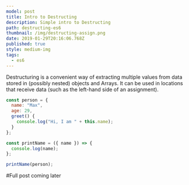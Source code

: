 ```yaml
---
model: post
title: Intro to Destructing
description: Simple intro to Destructing
path: destructing-es6
thumbnail: /img/destructing-assign.png
date: 2019-01-29T20:16:06.768Z
published: true
style: medium-img
tags:
  - es6
---
```


Destructuring is a convenient way of extracting multiple values from data stored in (possibly nested) objects and Arrays. It can be used in locations that receive data (such as the left-hand side of an assignment).

```jsx
const person = {
  name: "Max",
  age: 29,
  greet() {
    console.log("Hi, I am " + this.name);
  }
};

const printName = ({ name }) => {
  console.log(name);
};

printName(person);
```

#Full post coming later
